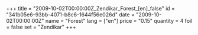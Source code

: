 +++
title = "2009-10-02T00:00:00Z_Zendikar_Forest_[en]_false"
id = "341b05e6-93bb-4071-b8c6-1644f56e026d"
date = "2009-10-02T00:00:00Z"
name = "Forest"
lang = ["en"]
price = "0.15"
quantity = 4
foil = false
set = "Zendikar"
+++
